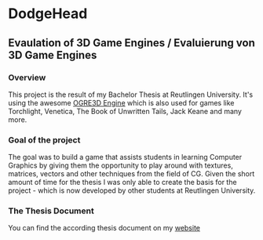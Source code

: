 DodgeHead
================

## Evaulation of 3D Game Engines / Evaluierung von 3D Game Engines

### Overview

This project is the result of my Bachelor Thesis at Reutlingen University. It's using the awesome [OGRE3D Engine](http://www.ogre3d.org/) which is also used for games like Torchlight, Venetica, The Book of Unwritten Tails, Jack Keane and many more.

### Goal of the project

The goal was to build a game that assists students in learning Computer Graphics by giving them the opportunity to play around with textures, matrices, vectors and other techniques from the field of CG. Given the short amount of time for the thesis I was only able to create the basis for the project - which is now developed by other students at Reutlingen University.

### The Thesis Document

You can find the according thesis document on my [website](http://www.dennis-schneider.com)